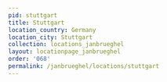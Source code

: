 ```yaml
---
pid: stuttgart
title: Stuttgart
location_country: Germany
location_city: Stuttgart
collection: locations_janbrueghel
layout: locationpage_janbrueghel
order: '068'
permalink: /janbrueghel/locations/stuttgart
---
```

